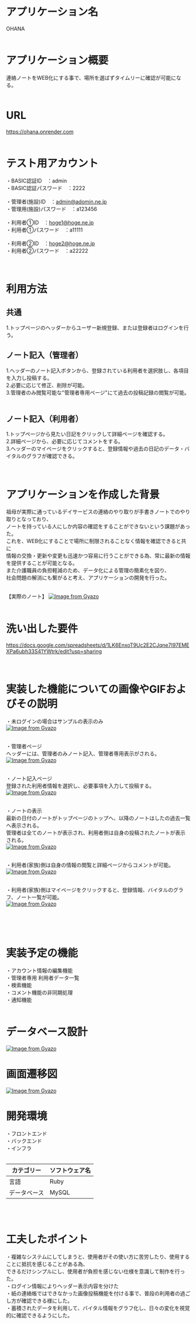 # アプリケーション名
OHANA<br><br>

# アプリケーション概要
連絡ノートをWEB化にする事で、場所を選ばずタイムリーに確認が可能になる。<br><br>

# URL
https://ohana.onrender.com
<br><br>

# テスト用アカウント
・BASIC認証ID　：admin<br>
・BASIC認証パスワード　：2222<br><br>
・管理者(施設)ID　：admin@adomin.ne.jp<br>
・管理用(施設)パスワード　：a123456<br><br>
・利用者①ID　：hoge1@hoge.ne.jp<br>
・利用者①パスワード　：a11111<br><br>
・利用者②ID　：hoge2@hoge.ne.jp<br>
・利用者②パスワード　：a22222<br><br><br>


# 利用方法
## 共通
 1.トップページのヘッダーからユーザー新規登録、または登録者はログインを行う。<br>

## ノート記入（管理者）
 1.ヘッダーのノート記入ボタンから、登録されている利用者を選択肢し、各項目を入力し投稿する。<br>
 2.必要に応じて修正、削除が可能。<br>
 3.管理者のみ閲覧可能な"管理者専用ページ"にて過去の投稿記録の閲覧が可能。<br><br>

## ノート記入（利用者）
 1.トップページから見たい日記をクリックして詳細ページを確認する。<br>
 2.詳細ページから、必要に応じてコメントをする。<br>
 3.ヘッダーのマイページをクリックすると、登録情報や過去の日記のデータ・バイタルのグラフが確認できる。<br><br><br>

# アプリケーションを作成した背景
祖母が実際に通っているデイサービスの連絡のやり取りが手書きノートでのやり取りとなっており、<br>
ノートを持っている人にしか内容の確認をすることができないという課題があった。<br>
これを、WEB化にすることで場所に制限されることなく情報を確認できると共に<br>
情報の交換・更新や変更も迅速かつ容易に行うことができる為、常に最新の情報を提供することが可能となる。<br>
また介護職員の負担軽減のため、データ化による管理の簡素化を図り、<br>
社会問題の解消にも繋がると考え、アプリケーションの開発を行った。<br><br>


【実際のノート】
[![Image from Gyazo](https://i.gyazo.com/9857e6a86ea4e9e54af302d85c1925b3.png)](https://gyazo.com/9857e6a86ea4e9e54af302d85c1925b3)
<br><br>

# 洗い出した要件
https://docs.google.com/spreadsheets/d/1LK6EnxoT9Uc2E2CJqne7I97EMEXPa6ubh33S41YWtrk/edit?usp=sharing
<br><br><br>
# 実装した機能についての画像やGIFおよびその説明
・未ログインの場合はサンプルの表示のみ<br>
[![Image from Gyazo](https://i.gyazo.com/de48df95160bc70d03fdd11726eed91e.png)](https://gyazo.com/de48df95160bc70d03fdd11726eed91e)
<br><br>

・管理者ページ<br>
ヘッダーには、管理者のみノート記入、管理者専用表示がされる。<br>
[![Image from Gyazo](https://i.gyazo.com/cd60b008c119999ef003b19490066a64.png)](https://gyazo.com/cd60b008c119999ef003b19490066a64)
<br><br>

・ノート記入ページ<br>
登録された利用者情報を選択し、必要事項を入力して投稿する。<br>
[![Image from Gyazo](https://i.gyazo.com/b4ddc4e883c1b5f5d5d7dcfadaef6a8a.gif)](https://gyazo.com/b4ddc4e883c1b5f5d5d7dcfadaef6a8a)
<br><br>

・ノートの表示<br>
最新の日付のノートがトップページのトップへ、以降のノートはしたの過去一覧へ表示される。<br>
管理者は全てのノートが表示され、利用者側は自身の投稿されたノートが表示される。<br>
[![Image from Gyazo](https://i.gyazo.com/e4ab57c9521602571eaa959ca4ddad60.gif)](https://gyazo.com/e4ab57c9521602571eaa959ca4ddad60)
<br><br>

・利用者(家族)側は自身の情報の閲覧と詳細ページからコメントが可能。<br>
[![Image from Gyazo](https://i.gyazo.com/f885445bd736143c4d1cd3c366d3039f.gif)](https://gyazo.com/f885445bd736143c4d1cd3c366d3039f)
<br><br>

・利用者(家族)側はマイページをクリックすると、登録情報、バイタルのグラフ、ノート一覧が可能。<br>
[![Image from Gyazo](https://i.gyazo.com/88c4581584ab021eb1af19e9564c33f1.png)](https://gyazo.com/88c4581584ab021eb1af19e9564c33f1)
<br><br>

<br><br>
# 実装予定の機能
・アカウント情報の編集機能<br>
・管理者専用 利用者データ一覧<br>
・検索機能<br>
・コメント機能の非同期処理<br>
・通知機能<br><br>

# データベース設計
[![Image from Gyazo](https://i.gyazo.com/e71f87269ce9f75ea0fef4a6a7106e20.png)](https://gyazo.com/e71f87269ce9f75ea0fef4a6a7106e20)
# 画面遷移図
[![Image from Gyazo](https://i.gyazo.com/89af4147f3bffba6ada1b48bc659e37f.png)](https://gyazo.com/89af4147f3bffba6ada1b48bc659e37f)
# 開発環境
・フロントエンド<br>
・バックエンド<br>
・インフラ<br><br>
<table>
  <thead>
    <tr>
      <th>カテゴリー</th> <th>ソフトウェア名</th>
    </tr>
  </thead>
  <tr>
    <td> 言語 </td> <td>Ruby</td>
  </tr>
  <tr>
    <td> データベース </td> <td>MySQL</td>
  </tr>
</table><br><br>


# 工夫したポイント
・複雑なシステムにしてしまうと、使用者がその使い方に苦労したり、使用することに抵抗を感じることがある為、<br>
できるだけシンプルにし、使用者が負担を感じない仕様を意識して制作を行った。<br>
・ログイン情報によりヘッダー表示内容を分けた<br>
・紙の連絡帳ではできなかった画像投稿機能を付ける事で、普段の利用者の過ごし方が確認できる様にした。<br>
・蓄積されたデータを利用して、バイタル情報をグラフ化し、日々の変化を視覚的に確認できるようにした。<br><br>